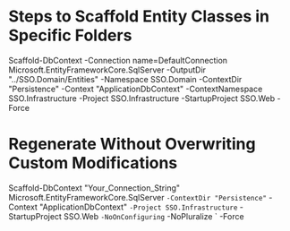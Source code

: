 # Steps to Scaffold Entity Classes in Specific Folders

Scaffold-DbContext -Connection name=DefaultConnection Microsoft.EntityFrameworkCore.SqlServer -OutputDir "../SSO.Domain/Entities" -Namespace SSO.Domain -ContextDir "Persistence" -Context "ApplicationDbContext" -ContextNamespace SSO.Infrastructure  -Project SSO.Infrastructure -StartupProject SSO.Web -Force


# Regenerate Without Overwriting Custom Modifications

Scaffold-DbContext "Your_Connection_String" Microsoft.EntityFrameworkCore.SqlServer `
    -ContextDir "Persistence" `
    -Context "ApplicationDbContext" `
    -Project SSO.Infrastructure `
    -StartupProject SSO.Web `
    -NoOnConfiguring `
    -NoPluralize `
    -Force
